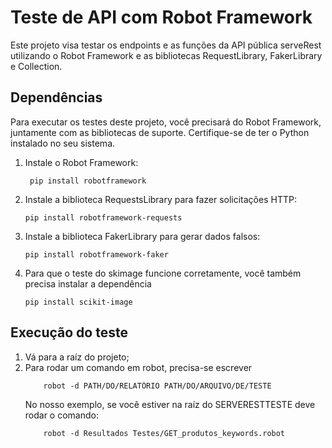 # Teste de API com Robot Framework

Este projeto visa testar os endpoints e as funções da API pública serveRest utilizando o Robot Framework e as bibliotecas RequestLibrary, FakerLibrary e Collection.

## Dependências

Para executar os testes deste projeto, você precisará do Robot Framework, juntamente com as bibliotecas de suporte. Certifique-se de ter o Python instalado no seu sistema.

1. Instale o Robot Framework:

   ```
    pip install robotframework
   ```

2. Instale a biblioteca RequestsLibrary para fazer solicitações HTTP:
   ```
   pip install robotframework-requests
   ```
3. Instale a biblioteca FakerLibrary para gerar dados falsos:

   ```
   pip install robotframework-faker
   ```
4. Para que o teste do skimage funcione corretamente, você também precisa instalar a dependência
   ```
   pip install scikit-image
   ```

## Execução do teste

1. Vá para a raíz do projeto;
2. Para rodar um comando em robot, precisa-se escrever
   ```
       robot -d PATH/DO/RELATÓRIO PATH/DO/ARQUIVO/DE/TESTE
   ```
   No nosso exemplo, se você estiver na raíz do SERVERESTTESTE deve rodar o comando:
   ```
       robot -d Resultados Testes/GET_produtos_keywords.robot
   ```
